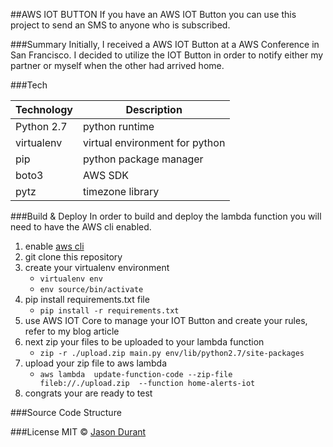##AWS IOT BUTTON
If you have an AWS IOT Button you can use this project to send an SMS to anyone who is subscribed.

###Summary
Initially, I received a AWS IOT Button at a AWS Conference in San Francisco. I decided to utilize the IOT Button in order to notify
either my partner or myself when the other had arrived home. 

###Tech

| Technology | Description |
| --- | --- |
| Python 2.7 | python runtime |
| virtualenv | virtual environment for python |
| pip | python package manager |
| boto3 | AWS SDK |
| pytz | timezone library |

###Build & Deploy
In order to build and deploy the lambda function you will need to have the AWS cli enabled.

1. enable [aws cli](https://docs.aws.amazon.com/cli/latest/userguide/cli-chap-welcome.html)
2. git clone this repository
3. create your virtualenv environment
    - ```virtualenv env```
    - ```env source/bin/activate```
4. pip install requirements.txt file
    - ```pip install -r requirements.txt```
5. use AWS IOT Core to manage your IOT Button and create your rules, refer to my blog article[]()
6. next zip your files to be uploaded to your lambda function
    - ```zip -r ./upload.zip main.py env/lib/python2.7/site-packages```
7. upload your zip file to aws lambda
    - ```aws lambda  update-function-code --zip-file fileb://./upload.zip  --function home-alerts-iot```
8. congrats your are ready to test

###Source Code Structure

###License
MIT © [Jason Durant]()

